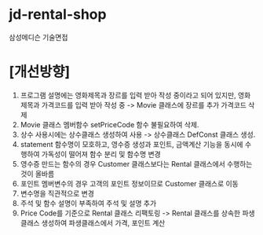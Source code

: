 # jd-rental-shop
삼성메디슨 기술면접

# [개선방향]
1. 프로그램 설명에는 영화제목과 장르를 입력 받아 작성 중이라고 되어 있지만, 영화제목과 가격코드를 입력 받아 작성 중 -> Movie 클래스에 장르를 추가 가격코드 삭제
2. Movie 클래스 멤버함수 setPriceCode 함수 불필요하여 삭제.
3. 상수 사용시에는 상수클래스 생성하여 사용 -> 상수클래스 DefConst 클래스 생성.
4. statement 함수명이 모호하고, 영수증 생성과 포인트, 금액계산 기능을 동시에 수행하여 가독성이 떨어져 함수 분리 및 함수명 변경
5. 영수증 만드는 함수의 경우 Customer 클래스보다는 Rental 클래스에서 수행하는 것이 올바름
6. 포인트 멤버변수의 경우 고객의 포인트 정보이므로 Customer 클래스로 이동
7. 변수명을 직관적으로 변경
8. 주석 및 함수 설명이 부족하여 주석 및 설명 추가
9. Price Code를 기준으로 Rental 클래스 리팩토링 -> Rental 클래스를 상속한 파생 클래스 생성하여 파생클래스에서 가격, 포인트 계산
